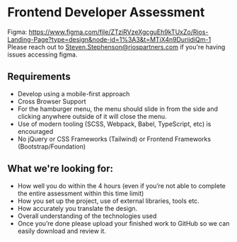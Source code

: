 # Frontend Developer Assessment
Figma: https://www.figma.com/file/ZTziRVzeXgcguEh9kTUxZo/Rios-Landing-Page?type=design&node-id=1%3A3&t=MTiX4n9DuriidiQm-1 
Please reach out to Steven.Stephenson@riospartners.com if you're having issues accessing figma.

## Requirements
- Develop using a mobile-first approach
- Cross Browser Support
- For the hamburger menu, the menu should slide in from the side and clicking anywhere outside of it will close the menu.
- Use of modern tooling (SCSS, Webpack, Babel, TypeScript, etc) is encouraged
- No jQuery or CSS Frameworks (Tailwind) or Frontend Frameworks (Bootstrap/Foundation)

## What we're looking for:
- How well you do within the 4 hours (even if you’re not able to complete the entire assessment within this time limit)
- How you set up the project, use of external libraries, tools etc.
- How accurately you translate the design.
- Overall understanding of the technologies used
- Once you’re done please upload your finished work to GitHub so we can easily download and review it.
